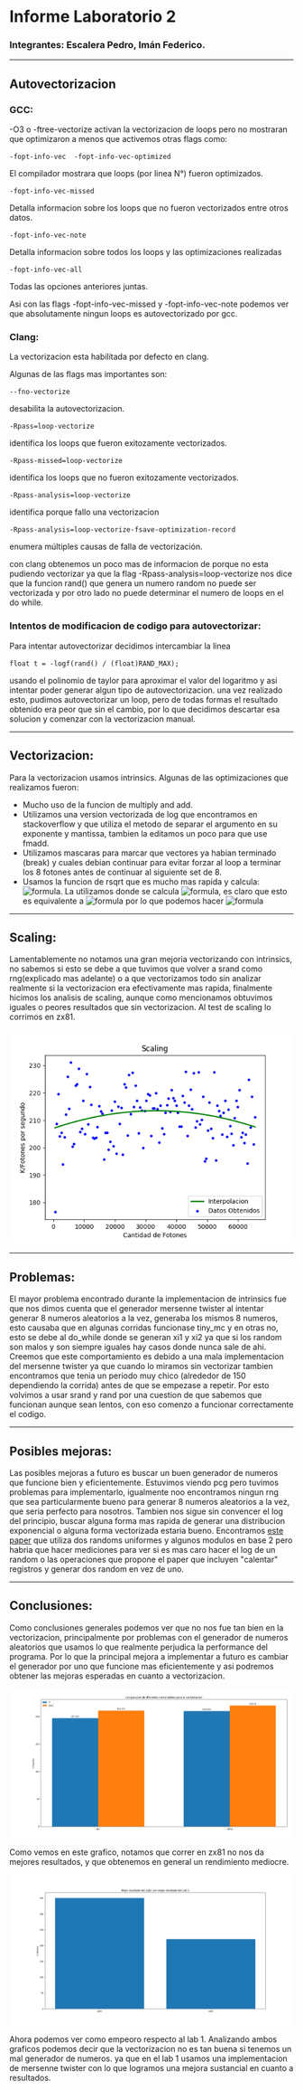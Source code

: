 # Informe Laboratorio 2
### Integrantes: Escalera Pedro, Imán Federico.

---
## Autovectorizacion

### __GCC__:

-O3  o -ftree-vectorize activan la vectorizacion de loops pero no mostraran que optimizaron a menos que activemos otras flags como:

    -fopt-info-vec  -fopt-info-vec-optimized

El compilador mostrara que loops (por linea N°)
fueron optimizados.

    -fopt-info-vec-missed 

Detalla informacion sobre los loops que no fueron vectorizados entre otros datos.

    -fopt-info-vec-note 

Detalla informacion sobre todos los loops y las optimizaciones realizadas


    -fopt-info-vec-all

Todas las opciones anteriores juntas.

Asi con las flags  -fopt-info-vec-missed  y -fopt-info-vec-note podemos ver que absolutamente ningun loops es autovectorizado por gcc.

### __Clang__:

La vectorizacion esta habilitada por defecto en clang. 
 
Algunas de las flags mas importantes son:

    --fno-vectorize

desabilita la autovectorizacion.

    -Rpass=loop-vectorize

identifica los loops que fueron exitozamente vectorizados.

    -Rpass-missed=loop-vectorize

identifica los loops que no fueron exitozamente vectorizados.

    -Rpass-analysis=loop-vectorize

identifica porque fallo una vectorizacion 

    -Rpass-analysis=loop-vectorize-fsave-optimization-record

 enumera múltiples causas de falla de vectorización.

con clang obtenemos un poco mas de informacion de porque no esta pudiendo vectorizar ya que la flag -Rpass-analysis=loop-vectorize nos dice que la funcion rand() que genera un numero random no puede ser vectorizada y por otro lado no puede determinar el numero de loops en el do while.

### __Intentos de modificacion de codigo para autovectorizar__:

Para intentar autovectorizar decidimos intercambiar la linea

    float t = -logf(rand() / (float)RAND_MAX);

usando el polinomio de taylor para aproximar el valor del logaritmo y asi intentar poder generar algun tipo de autovectorizacion. una vez realizado esto, pudimos autovectorizar un loop, pero de todas formas el resultado obtenido era peor que sin el cambio, por lo que decidimos descartar esa solucion y comenzar con la vectorizacion manual. 

---
## Vectorizacion:
Para la vectorizacion usamos intrinsics.
Algunas de las optimizaciones que realizamos fueron:
-  Mucho uso de la funcion de multiply and add.
-  Utilizamos una version vectorizada de log que encontramos en stackoverflow y que utiliza el metodo de separar el argumento en su exponente y mantissa, tambien la editamos un poco para que use fmadd.
- Utilizamos mascaras para marcar que vectores ya habian terminado (break) y cuales debian continuar para evitar forzar al loop a terminar los 8 fotones antes de continuar al siguiente set de 8.
- Usamos la funcion de rsqrt que es mucho mas rapida y calcula:
![formula](https://render.githubusercontent.com/render/math?math=\sqrt{\frac{1}x}). La utilizamos donde se calcula ![formula](https://render.githubusercontent.com/render/math?math=v=xi1*\sqrt{(1-u^2)*(\frac{1}t)}), es claro que esto es equivalente a ![formula](https://render.githubusercontent.com/render/math?math=v=xi1*\sqrt{\frac{(1-u^2)}{t}})  por lo que podemos hacer ![formula](https://render.githubusercontent.com/render/math?math=v=xi1*rsqrt\left({\frac{t}{(1-u^2)}}\right)) 

---
## Scaling:
Lamentablemente no notamos una gran mejoria vectorizando con intrinsics, no sabemos si esto se debe a que tuvimos que volver a srand como rng(explicado mas adelante) o a que vectorizamos todo sin analizar realmente si la vectorizacion era efectivamente mas rapida, finalmente hicimos los analisis de scaling, aunque como mencionamos obtuvimos iguales o peores resultados que sin vectorizacion. Al test de scaling lo corrimos en zx81.

![Scaling](Scaling_Lab2.png)

---
## Problemas:
El mayor problema encontrado durante la implementacion de intrinsics fue que nos dimos cuenta que el generador mersenne twister al intentar generar 8 numeros aleatorios a la vez, generaba los mismos 8 numeros, esto causaba que en algunas corridas funcionase tiny_mc y en otras no, esto se debe al do_while donde se generan xi1 y xi2 ya que si los random son malos y son siempre iguales hay casos donde nunca sale de ahi. Creemos que este comportamiento es debido a una mala implementacion del mersenne twister ya que cuando lo miramos sin vectorizar tambien encontramos que tenia un periodo muy chico (alrededor de 150 dependiendo la corrida) antes de que se empezase a repetir. Por esto volvimos a usar srand y rand por una cuestion de que sabemos que funcionan aunque sean lentos, con eso comenzo a funcionar correctamente el codigo.

---
## Posibles mejoras:
Las posibles mejoras a futuro es buscar un buen generador de numeros que funcione bien y eficientemente. Estuvimos viendo pcg pero tuvimos problemas para implementarlo, igualmente noo encontramos ningun rng que sea particularmente bueno para generar 8 numeros aleatorios a la vez, que seria perfecto para nosotros.
Tambien nos sigue sin convencer el log del principio, buscar alguna forma mas rapida de generar una distribucion exponencial o alguna forma vectorizada estaria bueno. Encontramos [este paper](https://aip.scitation.org/doi/pdf/10.1063/1.168562) que utiliza dos randoms uniformes y algunos modulos en base 2 pero habria que hacer mediciones para ver si es mas caro hacer el log de un random o las operaciones que propone el paper que incluyen "calentar" registros y generar dos random en vez de uno.

---
## Conclusiones:

Como conclusiones generales podemos ver que no nos fue tan bien en la vectorizacion, principalmente por problemas con el generador de numeros aleatorios que usamos lo que realmente perjudica la performance del programa.
Por lo que la principal mejora a implementar a futuro es cambiar el generador por uno que funcione mas eficientemente y asi podremos obtener las mejoras esperadas en cuanto a vectorizacion.

![gra](gra1.png)

Como vemos en este grafico, notamos que correr en zx81 no nos da mejores resultados, y que obtenemos en general un rendimiento mediocre.

![gra](gra.png)

Ahora podemos ver como empeoro respecto al lab 1.
Analizando ambos graficos podemos decir que la vectorizacion no es tan buena si tenemos un mal generador de numeros. ya que en el lab 1 usamos una implementacion de mersenne twister con lo que logramos una mejora sustancial en cuanto a resultados.